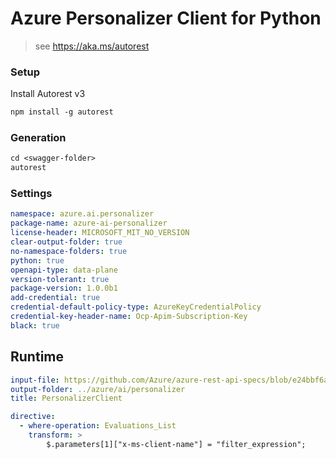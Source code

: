 # Azure Personalizer Client for Python

> see https://aka.ms/autorest

### Setup

Install Autorest v3

```ps
npm install -g autorest
```

### Generation

```ps
cd <swagger-folder>
autorest
```

### Settings

```yaml
namespace: azure.ai.personalizer
package-name: azure-ai-personalizer
license-header: MICROSOFT_MIT_NO_VERSION
clear-output-folder: true
no-namespace-folders: true
python: true
openapi-type: data-plane
version-tolerant: true
package-version: 1.0.0b1
add-credential: true
credential-default-policy-type: AzureKeyCredentialPolicy
credential-key-header-name: Ocp-Apim-Subscription-Key
black: true
```


## Runtime

```yaml
input-file: https://github.com/Azure/azure-rest-api-specs/blob/e24bbf6a66cb0a19c072c6f15cee163acbd7acf7/specification/cognitiveservices/data-plane/Personalizer/preview/2022-09-01-preview/Personalizer.json
output-folder: ../azure/ai/personalizer
title: PersonalizerClient
```

```yaml
directive:
  - where-operation: Evaluations_List
    transform: >
        $.parameters[1]["x-ms-client-name"] = "filter_expression";
```

